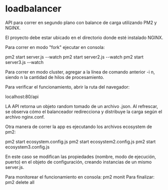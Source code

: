 # loadbalancer

API para correr en segundo plano con balance de carga utilizando PM2 y NGINX.

El proyecto debe estar ubicado en el directorio donde esté instalado NGINX.

Para correr en modo "fork" ejecutar en consola:

pm2 start server.js --watch
pm2 start server2.js --watch
pm2 start server3.js --watch

Para correr en modo cluster, agregar a la línea de comando anterior -i n, siendo n la cantidad de hilos de procesamiento.

Para verificar el funcionamiento, abrir la ruta del navegador:

localhost:80/api

LA API retorna un objeto random tomado de un archivo .json. Al refrescar, se observa cómo el balanceador redirecciona y distribuye la carga
según el archivo nginx.conf.

Otra manera de correr la app es ejecutando los archivos ecosystem de pm2:

pm2 start ecosystem.config.js
pm2 start ecosystem2.config.js
pm2 start ecosystem3.config.js

En este caso se modifican las propiedades (nombre, modo de ejecución, puerto) en el objeto de configuración, creando instancias de un mismo server.js.

Para monitorear el funcionamiento en consola: pm2 monit
Para finalizar: pm2 delete all



